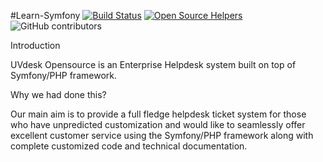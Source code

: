 #Learn-Symfony
[![Build Status](https://travis-ci.org/vaishaliwebkul/Learn-Symfony.svg?branch=master)](https://travis-ci.org/vaishaliwebkul/Learn-Symfony)
[![Open Source Helpers](https://www.codetriage.com/vaishaliwebkul/learn-symfony/badges/users.svg)](https://www.codetriage.com/vaishaliwebkul/learn-symfony)
![GitHub contributors](https://img.shields.io/github/contributors/cdnjs/cdnjs.svg)

Introduction

UVdesk Opensource is an Enterprise Helpdesk system built on top of Symfony/PHP framework.

Why we had done this?

Our main aim is to provide a full fledge helpdesk ticket system for those who have unpredicted customization and would like to seamlessly offer excellent customer service using the Symfony/PHP framework along with complete customized code and technical documentation. 
